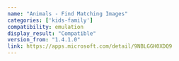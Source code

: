 ```yaml
---
name: "Animals - Find Matching Images"
categories: ['kids-family']
compatibility: emulation
display_result: "Compatible"
version_from: "1.4.1.0"
link: https://apps.microsoft.com/detail/9NBLGGH0XDQ9
---
```

